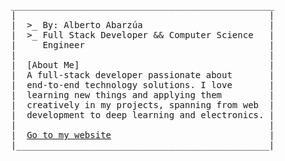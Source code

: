 <p align="center">
  <pre>
  __________________________________________________
  |                                                |
  |  >_ By: Alberto Abarzúa                        |
  |  >_ Full Stack Developer && Computer Science   |
  |     Engineer                                   |
  |                                                |
  |  [About Me]                                    |
  |  A full-stack developer passionate about       |
  |  end-to-end technology solutions. I love       |
  |  learning new things and applying them         |
  |  creatively in my projects, spanning from web  |
  |  development to deep learning and electronics. |
  |                                                |
  |  <a href="https://b3to.dev">Go to my website</a>                              |
  |________________________________________________|
    </pre>
</p>
